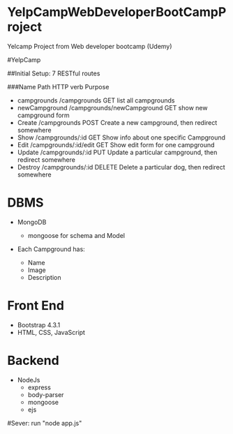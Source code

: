 # YelpCampWebDeveloperBootCampProject

Yelcamp Project from Web developer bootcamp (Udemy)

#YelpCamp

##Initial Setup: 7 RESTful routes

###Name				Path						HTTP verb	Purpose
* campgrounds		/campgrounds				GET			list all campgrounds
* newCampground		/campgrounds/newCampground	GET			show new campground form
* Create			/campgrounds				POST		Create a new campground, then redirect somewhere
* Show				/campgrounds/:id			GET			Show info about one specific Campground
* Edit				/campgrounds/:id/edit		GET			Show edit form for one campground
* Update			/campgrounds/:id			PUT			Update a particular campground, then redirect somewhere
* Destroy			/campgrounds/:id			DELETE		Delete a particular dog, then redirect somewhere


# DBMS
* MongoDB
	* mongoose for schema and Model

* Each Campground has:
   * Name
   * Image
   * Description

# Front End
* Bootstrap 4.3.1
* HTML, CSS, JavaScript

# Backend
  * NodeJs
	* express
	* body-parser
	* mongoose
	* ejs

#Sever: run "node app.js"
	
